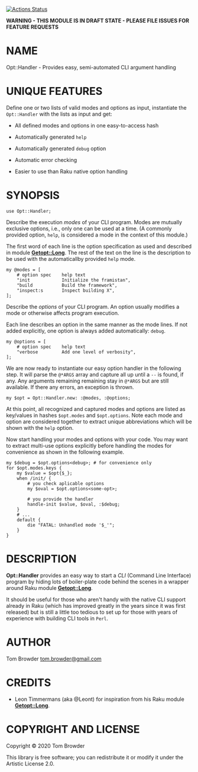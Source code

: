 [![Actions Status](https://github.com/tbrowder/Opt-Handler/workflows/test/badge.svg)](https://github.com/tbrowder/Opt-Handler/actions)

**WARNING - THIS MODULE IS IN DRAFT STATE - PLEASE FILE ISSUES FOR FEATURE REQUESTS**

NAME
====

Opt::Handler - Provides easy, semi-automated CLI argument handling

UNIQUE FEATURES
===============

Define one or two lists of valid modes and options as input, instantiate the `Opt::Handler` with the lists as input and get:

  * All defined modes and options in one easy-to-access hash

  * Automatically generated `help`

  * Automatically generated `debug` option

  * Automatic error checking

  * Easier to use than Raku native option handling




SYNOPSIS
========

    use Opt::Handler;

Describe the execution *modes* of your CLI program. Modes are mutually exclusive options, i.e., only one can be used at a time. (A commonly provided option, `help`, is considered a mode in the context of this module.)

The first word of each line is the option specification as used and described in module [**Getopt::Long**](https://github.com/leont/getopt-long6). The rest of the text on the line is the description to be used with the automaticallby provided `help` mode.

    my @modes = [
        # option spec    help text
        "init            Initialize the framistan",
        "build           Build the framework",
        "inspect:s       Inspect building X",
    ];

Describe the *options* of your CLI program. An option usually modifies a mode or otherwise affects program execution.

Each line describes an option in the same manner as the mode lines. If not added explicitly, one option is always added automatically: `debug`.

    my @options = [
        # option spec    help text
        "verbose         Add one level of verbosity",
    ];

We are now ready to instantiate our easy option handler in the following step. It will parse the `@*ARGS` array and capture all up until a `--` is found, if any. Any arguments remaining remaining stay in `@*ARGS` but are still available. If there any errors, an exception is thrown.

    my $opt = Opt::Handler.new: :@modes, :@options;

At this point, all recognized and captured modes and options are listed as key/values in hashes `$opt.modes` and `$opt.options`. Note each mode and option are considered together to extract unique abbreviations which will be shown with the `help` option.

Now start handling your modes and options with your code. You may want to extract multi-use options explicitly before handling the modes for convenience as shown in the following example.

    my $debug = $opt.options<debug>; # for convenience only
    for $opt.modes.keys {
        my $value = $opt{$_};
        when /init/ {
            # you check aplicable options
            my $oval = $opt.options<some-opt>;

            # you provide the handler
            handle-init $value, $oval, :$debug;
        }
        # ...
        default {
            die "FATAL: Unhandled mode '$_'";
        }
    }

DESCRIPTION
===========

**Opt::Handler** provides an easy way to start a *CLI* (Command Line Interface) program by hiding lots of boiler-plate code behind the scenes in a wrapper around Raku module [**Getopt::Long**](https://github.com/leont/getopt-long6).

It should be useful for those who aren't handy with the native CLI support already in Raku (which has improved greatly in the years since it was first released) but is still a little too tedious to set up for those with years of experience with building CLI tools in `Perl`.

AUTHOR
======

Tom Browder <tom.browder@gmail.com>

CREDITS
=======

  * Leon Timmermans (aka @Leont) for inspiration from his Raku module [**Getopt::Long**](https://github.com/leont/getopt-long6).

COPYRIGHT AND LICENSE
=====================

Copyright &#x00A9; 2020 Tom Browder

This library is free software; you can redistribute it or modify it under the Artistic License 2.0.


